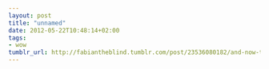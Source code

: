 ```yaml
---
layout: post
title: "unnamed"
date: 2012-05-22T10:48:14+02:00
tags:
- wow
tumblr_url: http://fabiantheblind.tumblr.com/post/23536080182/and-now-the-futuristic-gesture-driven-computer
---
```

